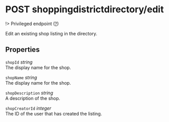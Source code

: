 # <span class="badge badge-light">POST</span> <span class="badge badge-light">shoppingdistrictdirectory/edit</span>

!> Privileged endpoint ([?](privileged.md))

Edit an existing shop listing in the directory.

## Properties

`shopId` *string*  
The display name for the shop.

`shopName` *string*  
The display name for the shop.

`shopDescription` *string*  
A description of the shop.

`shopCreatorId` *integer*  
The ID of the user that has created the listing.



